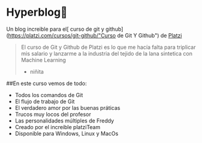 # Hyperblog💚​
Un blog increible para el[ curso de git y github](https://platzi.com/cursos/git-github/"Curso de Git Y Github") de [Platzi](https://platzi.com/"Platzi")
> El curso de Git y Github de Platzi es lo que me hacía falta para triplicar mis salario y lanzarme a la industria del tejido de la lana sintetica con Machine Learning
>- niñita

##En este curso vemos de todo:
* Todos los comandos de Git
*  El flujo de trabajo de Git
* El verdadero amor por las buenas práticas
* Trucos muy locos del profesor
* Las personalidades múltiples de Freddy
* Creado por el increible platziTeam
* Disponible para Windows, Linux y MacOs
